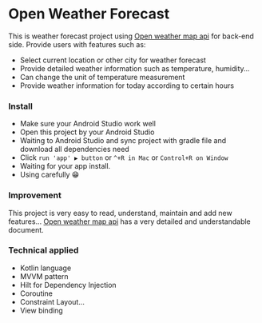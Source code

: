 # Open Weather Forecast
This is weather forecast project using [Open weather map api](https://openweathermap.org/api) for back-end side.
Provide users with features such as:
- Select current location or other city for weather forecast
- Provide detailed weather information such as temperature, humidity...
- Can change the unit of temperature measurement
- Provide weather information for today according to certain hours

### Install
- Make sure your Android Studio work well
- Open this project by your Android Studio
- Waiting to Android Studio and sync project with gradle file and download all dependencies need
- Click `run 'app' ▶️ button` or `^+R in Mac` or `Control+R on Window`
- Waiting for your app install.
- Using carefully 😁

### Improvement
This project is very easy to read, understand, maintain and add new features...
[Open weather map api](https://openweathermap.org/api) has a very detailed and understandable document.

### Technical applied
- Kotlin language
- MVVM pattern
- Hilt for Dependency Injection
- Coroutine
- Constraint Layout...
- View binding